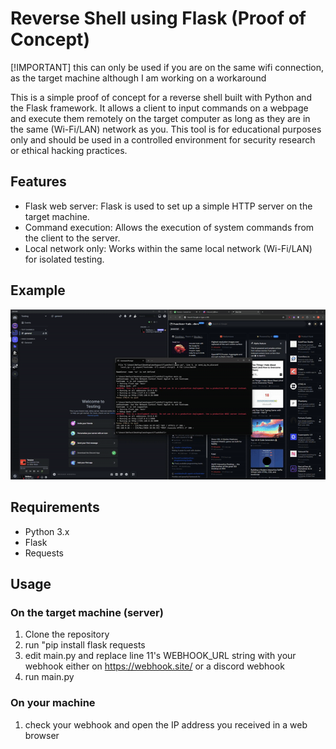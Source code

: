 # Reverse Shell using Flask (Proof of Concept)

[!IMPORTANT]
this can only be used if you are on the same wifi connection, as the target machine although I am working on a workaround


This is a simple proof of concept for a reverse shell built with Python and the Flask framework. It allows a client to input commands on a webpage and execute them remotely on the target computer as long as they are in the same (Wi-Fi/LAN) network as you. This tool is for educational purposes only and should be used in a controlled environment for security research or ethical hacking practices.

## Features

- Flask web server: Flask is used to set up a simple HTTP server on the target machine.
- Command execution: Allows the execution of system commands from the client to the server.
- Local network only: Works within the same local network (Wi-Fi/LAN) for isolated testing.

## Example

![GIF](https://github.com/noface1200/FlaskShell/blob/main/git/flaskshell.gif?raw=true)

## Requirements

- Python 3.x
- Flask
- Requests

## Usage

### On the target machine (server)

1. Clone the repository
2. run "pip install flask requests
3. edit main.py and replace line 11's WEBHOOK_URL string with your webhook either on https://webhook.site/ or a discord webhook
4. run main.py

### On your machine
1. check your webhook and open the IP address you received in a web browser
